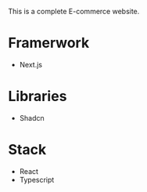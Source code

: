 This is a complete E-commerce website.

# Framerwork

- Next.js

# Libraries

- Shadcn

# Stack

- React
- Typescript
